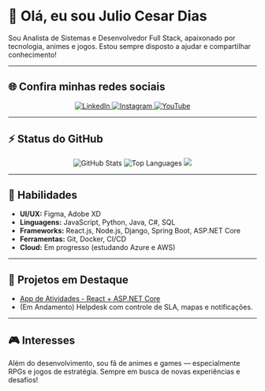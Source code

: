 # 👋 Olá, eu sou Julio Cesar Dias

Sou Analista de Sistemas e Desenvolvedor Full Stack, apaixonado por tecnologia, animes e jogos. Estou sempre disposto a ajudar e compartilhar conhecimento!

---

## 🌐 Confira minhas redes sociais

<p align="center">
  <a href="https://www.linkedin.com/in/jcddossantos/">
    <img src="https://img.shields.io/badge/LinkedIn-0077B5?style=for-the-badge&logo=linkedin&logoColor=white" alt="LinkedIn"/>
  </a>
  <a href="https://www.instagram.com/juliocdias.s/">
    <img src="https://img.shields.io/badge/Instagram-E4405F?style=for-the-badge&logo=instagram&logoColor=white" alt="Instagram"/>
  </a>
  <a href="https://www.youtube.com/@JCDias.s">
    <img src="https://img.shields.io/badge/YouTube-FF0000?style=for-the-badge&logo=youtube&logoColor=white" alt="YouTube"/>
  </a>
</p>

---

## ⚡ Status do GitHub

<p align="center">
  <img src="https://github-readme-stats.vercel.app/api?username=JulioCDias&count_private=true&show_icons=true&theme=radical" alt="GitHub Stats" />
  <img src="https://github-readme-stats.vercel.app/api/top-langs/?username=JulioCDias&layout=compact&theme=radical" alt="Top Languages" />
  <img src="https://github-profile-trophy.vercel.app/?username=juliocdias&theme=radical&no-frame=true&title=Commit,Repositories,Stars" />


</p>

---

## 🚀 Habilidades

- **UI/UX:** Figma, Adobe XD  
- **Linguagens:** JavaScript, Python, Java, C#, SQL  
- **Frameworks:** React.js, Node.js, Django, Spring Boot, ASP.NET Core  
- **Ferramentas:** Git, Docker, CI/CD  
- **Cloud:** Em progresso (estudando Azure e AWS)

---

## 💼 Projetos em Destaque

- [App de Atividades - React + ASP.NET Core](https://github.com/JulioCDias/App-Atividades-React-asp)
- (Em Andamento) Helpdesk com controle de SLA, mapas e notificações.

---

## 🎮 Interesses

Além do desenvolvimento, sou fã de animes e games — especialmente RPGs e jogos de estratégia. Sempre em busca de novas experiências e desafios!
